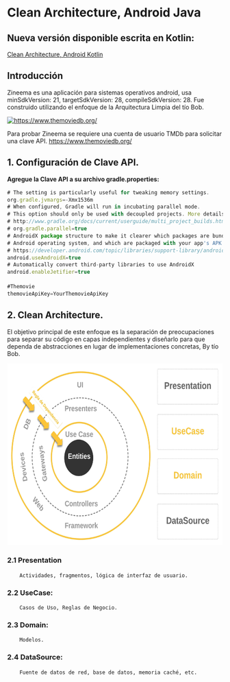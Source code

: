 Clean Architecture, Android Java
================================

## Nueva versión disponible escrita en Kotlin:
[Clean Architecture, Android Kotlin](https://github.com/Juan-Ricardo/Clean-Architecture-Android-Kotlin)

Introducción
-----------------
Zineema es una aplicación para sistemas operativos android, usa minSdkVersion: 21, targetSdkVersion: 28, compileSdkVersion: 28. Fue construido utilizando el enfoque de la Arquitectura Limpia del tío Bob.

<a href="https://www.themoviedb.org/">
  <img alt="https://www.themoviedb.org/"
       src="https://www.themoviedb.org/assets/2/v4/logos/primary-green-d70eebe18a5eb5b166d5c1ef0796715b8d1a2cbc698f96d311d62f894ae87085.svg" width="124" height="124"/>
</a>

Para probar Zineema se requiere una cuenta de usuario TMDb para solicitar una clave API.
https://www.themoviedb.org/

## 1. Configuración de Clave API.
**Agregue la Clave API a su archivo gradle.properties:**
```javascript
# The setting is particularly useful for tweaking memory settings.
org.gradle.jvmargs=-Xmx1536m
# When configured, Gradle will run in incubating parallel mode.
# This option should only be used with decoupled projects. More details, visit
# http://www.gradle.org/docs/current/userguide/multi_project_builds.html#sec:decoupled_projects
# org.gradle.parallel=true
# AndroidX package structure to make it clearer which packages are bundled with the
# Android operating system, and which are packaged with your app's APK
# https://developer.android.com/topic/libraries/support-library/androidx-rn
android.useAndroidX=true
# Automatically convert third-party libraries to use AndroidX
android.enableJetifier=true

#Themovie
themovieApiKey=YourThemovieApiKey
```
## 2. Clean Architecture.
El objetivo principal de este enfoque es la separación de preocupaciones para separar su código en capas independientes y diseñarlo para que dependa de abstracciones en lugar de implementaciones concretas, By tío Bob.

<img src="https://github.com/Juan-Ricardo/Android-Java-Clean-Architecture/blob/master/resource/src/main/assets/images/ArquitecturaAndroidCleanArchitecture.jpeg" width="624" height="424"/>

### 2.1 Presentation
        Actividades, fragmentos, lógica de interfaz de usuario.
### 2.2 UseCase: 
        Casos de Uso, Reglas de Negocio.
### 2.3 Domain: 
        Modelos.
### 2.4 DataSource: 
        Fuente de datos de red, base de datos, memoria caché, etc.
